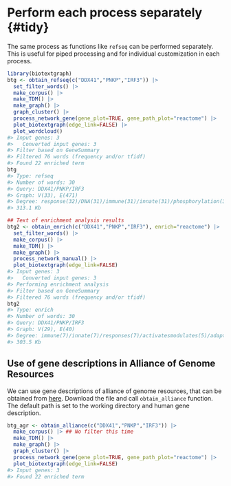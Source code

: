 

# Perform each process separately {#tidy}

The same process as functions like `refseq` can be performed separately. This is useful for piped processing and for individual customization in each process.


```r
library(biotextgraph)
btg <- obtain_refseq(c("DDX41","PNKP","IRF3")) |>
  set_filter_words() |>
  make_corpus() |>
  make_TDM() |>
  make_graph() |>
  graph_cluster() |>
  process_network_gene(gene_plot=TRUE, gene_path_plot="reactome") |>
  plot_biotextgraph(edge_link=FALSE) |>
  plot_wordcloud()
#> Input genes: 3
#>   Converted input genes: 3
#> Filter based on GeneSummary
#> Filtered 76 words (frequency and/or tfidf)
#> Found 22 enriched term
btg
#> Type: refseq
#> Number of words: 30
#> Query: DDX41/PNKP/IRF3
#> Graph: V(33), E(471)
#> Degree: response(32)/DNA(31)/immune(31)/innate(31)/phosphorylation(31)
#> 313.1 Kb

## Text of enrichment analysis results
btg2 <- obtain_enrich(c("DDX41","PNKP","IRF3"), enrich="reactome") |>
  set_filter_words() |>
  make_corpus() |>
  make_TDM() |>
  make_graph() |>
  process_network_manual() |>
  plot_biotextgraph(edge_link=FALSE)
#> Input genes: 3
#>   Converted input genes: 3
#> Performing enrichment analysis
#> Filter based on GeneSummary
#> Filtered 76 words (frequency and/or tfidf)
btg2
#> Type: enrich
#> Number of words: 30
#> Query: DDX41/PNKP/IRF3
#> Graph: V(29), E(40)
#> Degree: immune(7)/innate(7)/responses(7)/activatesmodulates(5)/adaptive(4)
#> 303.5 Kb
```


## Use of gene descriptions in Alliance of Genome Resources

We can use gene descriptions of alliance of genome resources, that can be obtained from [here](https://www.alliancegenome.org/downloads). Download the file and call `obtain_alliance` function. The default path is set to the working directory and human gene description.


```r
btg_agr <- obtain_alliance(c("DDX41","PNKP","IRF3")) |>
  make_corpus() |> ## No filter this time
  make_TDM() |>
  make_graph() |>
  graph_cluster() |>
  process_network_gene(gene_plot=TRUE, gene_path_plot="reactome") |>
  plot_biotextgraph(edge_link=FALSE)
#> Input genes: 3
#> Found 22 enriched term
```
